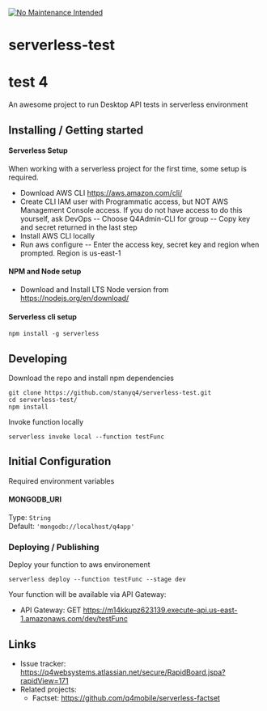 [![No Maintenance Intended](http://unmaintained.tech/badge.svg)](http://unmaintained.tech/)

# serverless-test

# test 4

An awesome project to run Desktop API tests in serverless environment

## Installing / Getting started

#### Serverless Setup
When working with a serverless project for the first time, some setup is required.
- Download AWS CLI https://aws.amazon.com/cli/
- Create CLI IAM user with Programmatic access, but NOT AWS Management Console access. If you do not have access to do this yourself, ask DevOps
-- Choose Q4Admin-CLI for group
-- Copy key and secret returned in the last step
- Install AWS CLI locally
- Run aws configure
-- Enter the access key, secret key and region when prompted.  Region is us-east-1

#### NPM and Node setup
 - Download and Install LTS Node version from https://nodejs.org/en/download/
 
#### Serverless cli setup

```shell
npm install -g serverless
```

## Developing

Download the repo and install npm dependencies

```shell
git clone https://github.com/stanyq4/serverless-test.git
cd serverless-test/
npm install
```

Invoke function locally

```shell
serverless invoke local --function testFunc
```

## Initial Configuration

Required environment variables 

#### MONGODB_URI
Type: `String`  
Default: `'mongodb://localhost/q4app'`

### Deploying / Publishing

Deploy your function to aws environement 

```shell
serverless deploy --function testFunc --stage dev
```

Your function will be available via API Gateway:
- API Gateway: GET https://m14kkupz623139.execute-api.us-east-1.amazonaws.com/dev/testFunc


## Links

- Issue tracker: https://q4websystems.atlassian.net/secure/RapidBoard.jspa?rapidView=171
- Related projects:
  - Factset: https://github.com/q4mobile/serverless-factset
